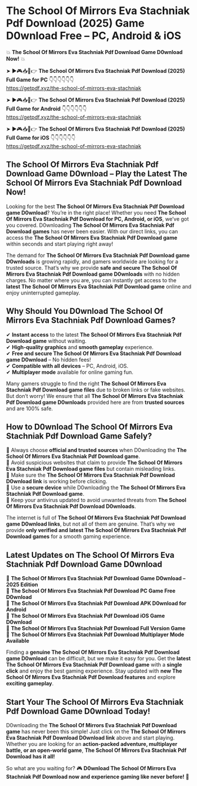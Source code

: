 # The School Of Mirrors Eva Stachniak Pdf Download (2025) Game D0wnload Free – PC, Android & iOS

💥 **The School Of Mirrors Eva Stachniak Pdf Download Game D0wnload Now!** 💥  

➤ ►🎮📥📱👉 **The School Of Mirrors Eva Stachniak Pdf Download (2025) Full Game for PC** 👇👇👇👇👇👇  
https://getpdf.xyz/the-school-of-mirrors-eva-stachniak  

➤ ►🎮📥📱👉 **The School Of Mirrors Eva Stachniak Pdf Download (2025) Full Game for Android** 👇👇👇👇👇👇  
https://getpdf.xyz/the-school-of-mirrors-eva-stachniak  

➤ ►🎮📥📱👉 **The School Of Mirrors Eva Stachniak Pdf Download (2025) Full Game for iOS** 👇👇👇👇👇👇  
https://getpdf.xyz/the-school-of-mirrors-eva-stachniak  

## The School Of Mirrors Eva Stachniak Pdf Download Game D0wnload – Play the Latest The School Of Mirrors Eva Stachniak Pdf Download Now!

Looking for the best **The School Of Mirrors Eva Stachniak Pdf Download game D0wnload**? You’re in the right place! Whether you need **The School Of Mirrors Eva Stachniak Pdf Download for PC, Android, or iOS**, we’ve got you covered. D0wnloading **The School Of Mirrors Eva Stachniak Pdf Download games** has never been easier. With our direct links, you can access the **The School Of Mirrors Eva Stachniak Pdf Download game** within seconds and start playing right away!  

The demand for **The School Of Mirrors Eva Stachniak Pdf Download game D0wnloads** is growing rapidly, and gamers worldwide are looking for a trusted source. That’s why we provide **safe and secure The School Of Mirrors Eva Stachniak Pdf Download game D0wnloads** with no hidden charges. No matter where you are, you can instantly get access to the **latest The School Of Mirrors Eva Stachniak Pdf Download game** online and enjoy uninterrupted gameplay.  

## **Why Should You D0wnload The School Of Mirrors Eva Stachniak Pdf Download Games?**  

✔ **Instant access** to the latest **The School Of Mirrors Eva Stachniak Pdf Download game** without waiting.  
✔ **High-quality graphics** and **smooth gameplay** experience.  
✔ **Free and secure The School Of Mirrors Eva Stachniak Pdf Download game D0wnload** – No hidden fees!  
✔ **Compatible with all devices** – PC, Android, iOS.  
✔ **Multiplayer mode** available for online gaming fun.  

Many gamers struggle to find the right **The School Of Mirrors Eva Stachniak Pdf Download game files** due to broken links or fake websites. But don’t worry! We ensure that all **The School Of Mirrors Eva Stachniak Pdf Download game D0wnloads** provided here are from **trusted sources** and are 100% safe.  

## **How to D0wnload The School Of Mirrors Eva Stachniak Pdf Download Game Safely?**  

📌 Always choose **official and trusted sources** when D0wnloading the **The School Of Mirrors Eva Stachniak Pdf Download game**.  
📌 Avoid suspicious websites that claim to provide **The School Of Mirrors Eva Stachniak Pdf Download game files** but contain misleading links.  
📌 Make sure the **The School Of Mirrors Eva Stachniak Pdf Download D0wnload link** is working before clicking.  
📌 Use a **secure device** while D0wnloading the **The School Of Mirrors Eva Stachniak Pdf Download game**.  
📌 Keep your antivirus updated to avoid unwanted threats from **The School Of Mirrors Eva Stachniak Pdf Download D0wnloads**.  

The internet is full of **The School Of Mirrors Eva Stachniak Pdf Download game D0wnload links**, but not all of them are genuine. That’s why we provide **only verified and latest The School Of Mirrors Eva Stachniak Pdf Download games** for a smooth gaming experience.  

## **Latest Updates on The School Of Mirrors Eva Stachniak Pdf Download Game D0wnload**  

🔹 **The School Of Mirrors Eva Stachniak Pdf Download Game D0wnload – 2025 Edition**  
🔹 **The School Of Mirrors Eva Stachniak Pdf Download PC Game Free D0wnload**  
🔹 **The School Of Mirrors Eva Stachniak Pdf Download APK D0wnload for Android**  
🔹 **The School Of Mirrors Eva Stachniak Pdf Download iOS Game D0wnload**  
🔹 **The School Of Mirrors Eva Stachniak Pdf Download Full Version Game**  
🔹 **The School Of Mirrors Eva Stachniak Pdf Download Multiplayer Mode Available**  

Finding a **genuine The School Of Mirrors Eva Stachniak Pdf Download game D0wnload** can be difficult, but we make it easy for you. Get the **latest The School Of Mirrors Eva Stachniak Pdf Download game** with a **single click** and enjoy the best gaming experience. Stay updated with **new The School Of Mirrors Eva Stachniak Pdf Download features** and explore **exciting gameplay**.  

## **Start Your The School Of Mirrors Eva Stachniak Pdf Download Game D0wnload Today!**  

D0wnloading the **The School Of Mirrors Eva Stachniak Pdf Download game** has never been this simple! Just click on the **The School Of Mirrors Eva Stachniak Pdf Download D0wnload link** above and start playing. Whether you are looking for an **action-packed adventure, multiplayer battle, or an open-world game**, **The School Of Mirrors Eva Stachniak Pdf Download has it all!**  

So what are you waiting for? 🎮 **D0wnload The School Of Mirrors Eva Stachniak Pdf Download now and experience gaming like never before!** 🚀  